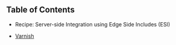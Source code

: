 ## Table of Contents

* Recipe: Server-side Integration using Edge Side Includes (ESI)
- [Varnish](https://github.com/thaihuynh1717/fictional-waffle/tree/master/Varnish)

